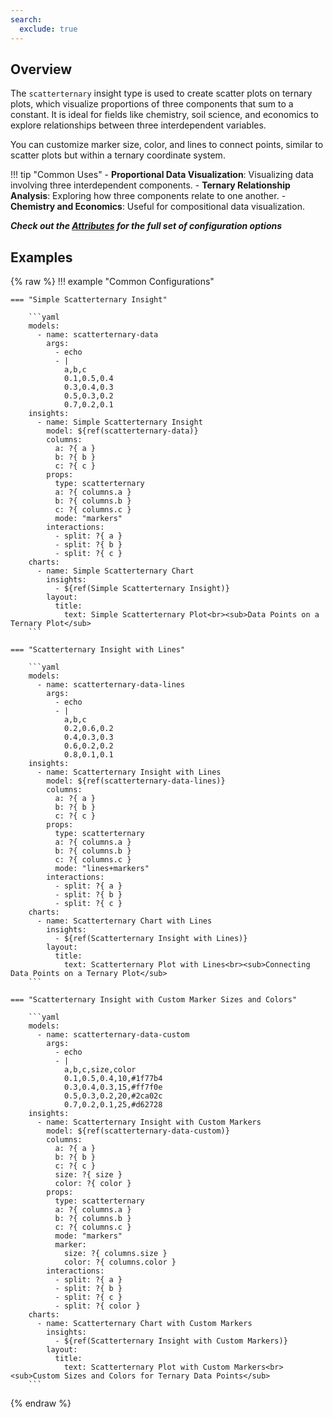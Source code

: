 ```yaml
---
search:
  exclude: true
---
```


<!--start-->

## Overview

The `scatterternary` insight type is used to create scatter plots on ternary plots, which visualize proportions of three components that sum to a constant. It is ideal for fields like chemistry, soil science, and economics to explore relationships between three interdependent variables.

You can customize marker size, color, and lines to connect points, similar to scatter plots but within a ternary coordinate system.

!!! tip "Common Uses" - **Proportional Data Visualization**: Visualizing data involving three interdependent components. - **Ternary Relationship Analysis**: Exploring how three components relate to one another. - **Chemistry and Economics**: Useful for compositional data visualization.

_**Check out the [Attributes](../configuration/Insight/Props/Scatterternary/#attributes) for the full set of configuration options**_

## Examples

{% raw %}
!!! example "Common Configurations"

    === "Simple Scatterternary Insight"

        ```yaml
        models:
          - name: scatterternary-data
            args:
              - echo
              - |
                a,b,c
                0.1,0.5,0.4
                0.3,0.4,0.3
                0.5,0.3,0.2
                0.7,0.2,0.1
        insights:
          - name: Simple Scatterternary Insight
            model: ${ref(scatterternary-data)}
            columns:
              a: ?{ a }
              b: ?{ b }
              c: ?{ c }
            props:
              type: scatterternary
              a: ?{ columns.a }
              b: ?{ columns.b }
              c: ?{ columns.c }
              mode: "markers"
            interactions:
              - split: ?{ a }
              - split: ?{ b }
              - split: ?{ c }
        charts:
          - name: Simple Scatterternary Chart
            insights:
              - ${ref(Simple Scatterternary Insight)}
            layout:
              title:
                text: Simple Scatterternary Plot<br><sub>Data Points on a Ternary Plot</sub>
        ```

    === "Scatterternary Insight with Lines"

        ```yaml
        models:
          - name: scatterternary-data-lines
            args:
              - echo
              - |
                a,b,c
                0.2,0.6,0.2
                0.4,0.3,0.3
                0.6,0.2,0.2
                0.8,0.1,0.1
        insights:
          - name: Scatterternary Insight with Lines
            model: ${ref(scatterternary-data-lines)}
            columns:
              a: ?{ a }
              b: ?{ b }
              c: ?{ c }
            props:
              type: scatterternary
              a: ?{ columns.a }
              b: ?{ columns.b }
              c: ?{ columns.c }
              mode: "lines+markers"
            interactions:
              - split: ?{ a }
              - split: ?{ b }
              - split: ?{ c }
        charts:
          - name: Scatterternary Chart with Lines
            insights:
              - ${ref(Scatterternary Insight with Lines)}
            layout:
              title:
                text: Scatterternary Plot with Lines<br><sub>Connecting Data Points on a Ternary Plot</sub>
        ```

    === "Scatterternary Insight with Custom Marker Sizes and Colors"

        ```yaml
        models:
          - name: scatterternary-data-custom
            args:
              - echo
              - |
                a,b,c,size,color
                0.1,0.5,0.4,10,#1f77b4
                0.3,0.4,0.3,15,#ff7f0e
                0.5,0.3,0.2,20,#2ca02c
                0.7,0.2,0.1,25,#d62728
        insights:
          - name: Scatterternary Insight with Custom Markers
            model: ${ref(scatterternary-data-custom)}
            columns:
              a: ?{ a }
              b: ?{ b }
              c: ?{ c }
              size: ?{ size }
              color: ?{ color }
            props:
              type: scatterternary
              a: ?{ columns.a }
              b: ?{ columns.b }
              c: ?{ columns.c }
              mode: "markers"
              marker:
                size: ?{ columns.size }
                color: ?{ columns.color }
            interactions:
              - split: ?{ a }
              - split: ?{ b }
              - split: ?{ c }
              - split: ?{ color }
        charts:
          - name: Scatterternary Chart with Custom Markers
            insights:
              - ${ref(Scatterternary Insight with Custom Markers)}
            layout:
              title:
                text: Scatterternary Plot with Custom Markers<br><sub>Custom Sizes and Colors for Ternary Data Points</sub>
        ```

{% endraw %}

<!--end-->
